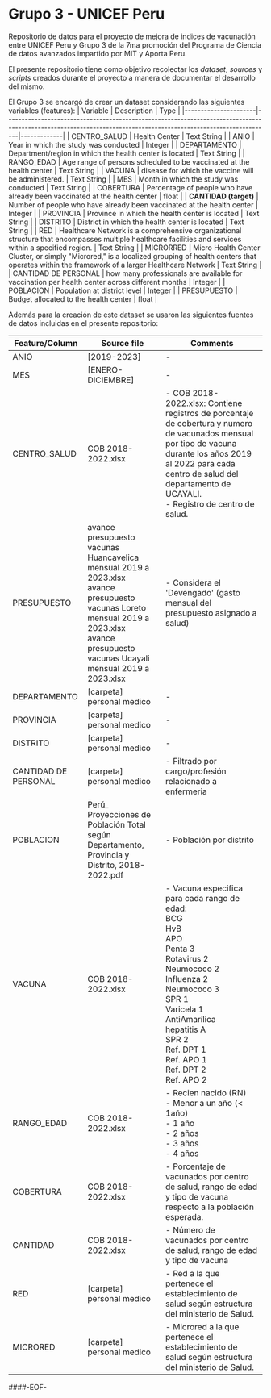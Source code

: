 # Grupo 3 - UNICEF Peru

Repositorio de datos para el proyecto de mejora de indices de vacunación entre UNICEF Peru y Grupo 3 de la 7ma promoción del Programa de Ciencia de datos avanzados impartido por MIT y Aporta Peru.

El presente repositorio tiene como objetivo recolectar los *dataset*, *sources* y *scripts* creados durante el proyecto a manera de documentar el desarrollo del mismo.

El Grupo 3 se encargó de crear un dataset considerando las siguientes variables (features):
| Variable             | Description                                                                                                                                                    | Type        |
|----------------------|----------------------------------------------------------------------------------------------------------------------------------------------------------------|-------------|
| CENTRO_SALUD         | Health Center                                                                                                                                                  | Text String |
| ANIO                 | Year in which the study was conducted                                                                                                                          | Integer     |
| DEPARTAMENTO         | Department/region in which the health center is located                                                                                                        | Text String |
| RANGO_EDAD           | Age range of persons scheduled to be vaccinated at the health center                                                                                           | Text String |
| VACUNA           | disease for which the vaccine will be administered.                                                                                                            | Text String |
| MES                  | Month in which the study was conducted                                                                                                                         | Text String |
| COBERTURA            | Percentage of people who have already been vaccinated at the health center                                                                                     | float       |
| **CANTIDAD (target)**             | Number of people who have already been vaccinated at the health center                                                                                         | Integer     |
| PROVINCIA            | Province in which the health center is located                                                                                                                 | Text String |
| DISTRITO             | District in which the health center is located                                                                                                                 | Text String |
| RED                  | Healthcare Network is a comprehensive organizational structure that encompasses multiple healthcare facilities and services within a specified region.         | Text String |
| MICRORRED            | Micro Health Center Cluster, or simply "Microred," is a localized grouping of health centers that operates within the framework of a larger Healthcare Network | Text String |
| CANTIDAD DE PERSONAL | how many professionals are available for vaccination per health center across different months                                                                 | Integer     |
| POBLACION            | Population at district level                                                                                                                                   | Integer     |
| PRESUPUESTO          | Budget allocated to the health center                                                                                                                          | float       |

Además para la creación de este dataset se usaron las siguientes fuentes de datos incluidas en el presente repositorio:

| Feature/Column       | Source file                                                                                                                                                                                     | Comments                                                                                                                                                                                                                                                                          |
|----------------------|-------------------------------------------------------------------------------------------------------------------------------------------------------------------------------------------------|-----------------------------------------------------------------------------------------------------------------------------------------------------------------------------------------------------------------------------------------------------------------------------------|
| ANIO                 | [2019-2023]                                                                                                                                                                                     | -                                                                                                                                                                                                                                                                                 |
| MES                  | [ENERO-DICIEMBRE]                                                                                                                                                                               | -                                                                                                                                                                                                                                                                                 |
| CENTRO_SALUD         | COB 2018-2022.xlsx                                                                                                                                                                              | - COB 2018-2022.xlsx: Contiene registros de porcentaje de cobertura y numero de vacunados mensual por tipo de vacuna durante los años 2019 al 2022 para cada centro de salud del departamento de UCAYALI.<br/>- Registro de centro de salud.                                      |
| PRESUPUESTO          | avance presupuesto vacunas Huancavelica mensual 2019 a 2023.xlsx<br/>avance presupuesto vacunas Loreto mensual 2019 a 2023.xlsx<br/>avance presupuesto vacunas Ucayali mensual 2019 a 2023.xlsx | - Considera el 'Devengado' (gasto mensual del presupuesto asignado a salud)                                                                                                                                                                                                       |
| DEPARTAMENTO         | [carpeta] personal medico                                                                                                                                                                       | -                                                                                                                                                                                                                                                                                 |
| PROVINCIA            | [carpeta] personal medico                                                                                                                                                                       | -                                                                                                                                                                                                                                                                                 |
| DISTRITO             | [carpeta] personal medico                                                                                                                                                                       | -                                                                                                                                                                                                                                                                                 |
| CANTIDAD DE PERSONAL | [carpeta] personal medico                                                                                                                                                                       | - Filtrado por cargo/profesión relacionado a enfermeria                                                                                                                                                                                                                           |
| POBLACION            | Perú_ Proyecciones de Población Total según Departamento, Provincia y Distrito, 2018-2022.pdf                                                                                                   | - Población por distrito                                                                                                                                                                                                                                                          |
| VACUNA               | COB 2018-2022.xlsx                                                                                                                                                                              | - Vacuna especifica para cada rango de edad:<br/>BCG<br/>HvB<br/>APO<br/>Penta 3<br/>Rotavirus 2<br/>Neumococo 2<br/>Influenza 2<br/>Neumococo 3<br/>SPR 1<br/>Varicela 1<br/>AntiAmarílica<br/>hepatitis A<br/>SPR 2<br/>Ref. DPT 1<br/>Ref. APO 1<br/>Ref. DPT 2<br/>Ref. APO 2 |
| RANGO_EDAD           | COB 2018-2022.xlsx                                                                                                                                                                              | - Recien nacido (RN)<br/>- Menor a un año (< 1año)<br/>- 1 año<br/>- 2 años<br/>- 3 años<br/>- 4 años                                                                                                                                                                             |
| COBERTURA            | COB 2018-2022.xlsx                                                                                                                                                                              | - Porcentaje de vacunados por centro de salud, rango de edad y tipo de vacuna respecto a la población esperada.                                                                                                                                                                   |
| CANTIDAD             | COB 2018-2022.xlsx                                                                                                                                                                              | - Número de vacunados por centro de salud, rango de edad y tipo de vacuna                                                                                                                                                                                                         |
| RED                  | [carpeta] personal medico                                                                                                                                                                       | - Red a la que pertenece el establecimiento de salud según estructura del ministerio de Salud.                                                                                                                                                                                    |
| MICRORED             | [carpeta] personal medico                                                                                                                                                                       | - Microred a la que pertenece el establecimiento de salud según estructura del ministerio de Salud.                                                                                                                                                                               |

####-EOF-